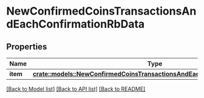 # NewConfirmedCoinsTransactionsAndEachConfirmationRbData

## Properties

Name | Type | Description | Notes
------------ | ------------- | ------------- | -------------
**item** | [**crate::models::NewConfirmedCoinsTransactionsAndEachConfirmationRbDataItem**](NewConfirmedCoinsTransactionsAndEachConfirmationRB_data_item.md) |  | 

[[Back to Model list]](../README.md#documentation-for-models) [[Back to API list]](../README.md#documentation-for-api-endpoints) [[Back to README]](../README.md)


